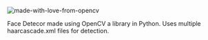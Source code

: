 ![made-with-love-from-opencv](https://user-images.githubusercontent.com/89126855/155182225-a3f9ae5a-ba47-496f-9eda-c25afec82c7d.svg)


Face Detecor made using OpenCV a library in Python.
Uses multiple haarcascade.xml files for detection.
